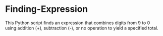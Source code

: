 # Finding-Expression
This Python script finds an expression that combines digits from 9 to 0 using addition (+), subtraction (-), or no operation to yield a specified total.
